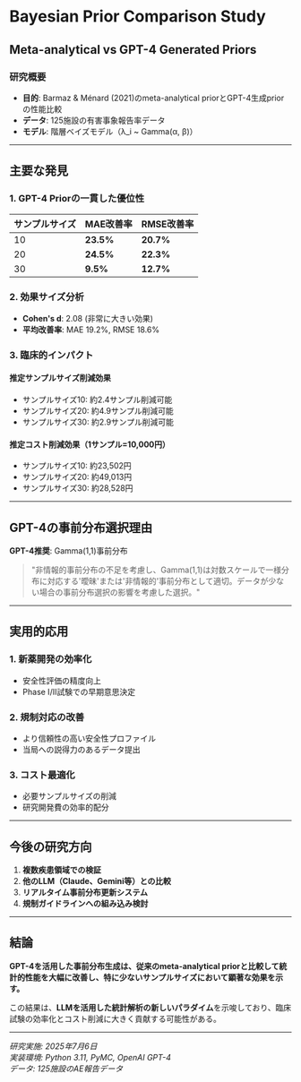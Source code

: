 # Bayesian Prior Comparison Study
## Meta-analytical vs GPT-4 Generated Priors

### 研究概要
- **目的**: Barmaz & Ménard (2021)のmeta-analytical priorとGPT-4生成priorの性能比較
- **データ**: 125施設の有害事象報告率データ
- **モデル**: 階層ベイズモデル（λ_i ~ Gamma(α, β)）

---

## 主要な発見

### 1. GPT-4 Priorの一貫した優位性
| サンプルサイズ | MAE改善率 | RMSE改善率 |
|---|---|---|
| 10 | **23.5%** | **20.7%** |
| 20 | **24.5%** | **22.3%** |
| 30 | **9.5%** | **12.7%** |

### 2. 効果サイズ分析
- **Cohen's d**: 2.08 (非常に大きい効果)
- **平均改善率**: MAE 19.2%, RMSE 18.6%

### 3. 臨床的インパクト
#### 推定サンプルサイズ削減効果
- サンプルサイズ10: 約2.4サンプル削減可能
- サンプルサイズ20: 約4.9サンプル削減可能
- サンプルサイズ30: 約2.9サンプル削減可能

#### 推定コスト削減効果（1サンプル=10,000円）
- サンプルサイズ10: 約23,502円
- サンプルサイズ20: 約49,013円
- サンプルサイズ30: 約28,528円

---

## GPT-4の事前分布選択理由

**GPT-4推奨**: Gamma(1,1)事前分布

> "非情報的事前分布の不足を考慮し、Gamma(1,1)は対数スケールで一様分布に対応する'曖昧'または'非情報的'事前分布として適切。データが少ない場合の事前分布選択の影響を考慮した選択。"

---

## 実用的応用

### 1. 新薬開発の効率化
- 安全性評価の精度向上
- Phase I/II試験での早期意思決定

### 2. 規制対応の改善
- より信頼性の高い安全性プロファイル
- 当局への説得力のあるデータ提出

### 3. コスト最適化
- 必要サンプルサイズの削減
- 研究開発費の効率的配分

---

## 今後の研究方向

1. **複数疾患領域での検証**
2. **他のLLM（Claude、Gemini等）との比較**
3. **リアルタイム事前分布更新システム**
4. **規制ガイドラインへの組み込み検討**

---

## 結論

**GPT-4を活用した事前分布生成は、従来のmeta-analytical priorと比較して統計的性能を大幅に改善し、特に少ないサンプルサイズにおいて顕著な効果を示す。**

この結果は、**LLMを活用した統計解析の新しいパラダイム**を示唆しており、臨床試験の効率化とコスト削減に大きく貢献する可能性がある。

---

*研究実施: 2025年7月6日*  
*実装環境: Python 3.11, PyMC, OpenAI GPT-4*  
*データ: 125施設のAE報告データ*
